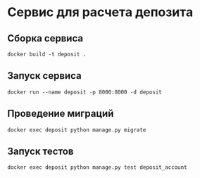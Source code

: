 # Сервис для расчета депозита

## Cборка сервиса
```
docker build -t deposit .
```

## Запуск сервиса
```
docker run --name deposit -p 8000:8000 -d deposit
```

## Проведение миграций
```
docker exec deposit python manage.py migrate
```

## Запуск тестов
```
docker exec deposit python manage.py test deposit_account
```
